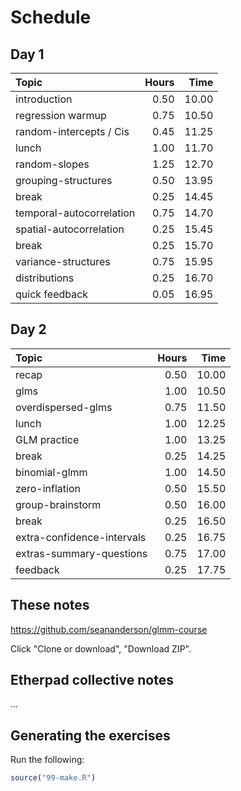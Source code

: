 
<!-- 00-schedule is generated from 00-schedule.Rmd. Please edit that file -->
Schedule
========

Day 1
-----

| Topic                    |  Hours|   Time|
|:-------------------------|------:|------:|
| introduction             |   0.50|  10.00|
| regression warmup        |   0.75|  10.50|
| random-intercepts / Cis  |   0.45|  11.25|
| lunch                    |   1.00|  11.70|
| random-slopes            |   1.25|  12.70|
| grouping-structures      |   0.50|  13.95|
| break                    |   0.25|  14.45|
| temporal-autocorrelation |   0.75|  14.70|
| spatial-autocorrelation  |   0.25|  15.45|
| break                    |   0.25|  15.70|
| variance-structures      |   0.75|  15.95|
| distributions            |   0.25|  16.70|
| quick feedback           |   0.05|  16.95|

Day 2
-----

| Topic                      |  Hours|   Time|
|:---------------------------|------:|------:|
| recap                      |   0.50|  10.00|
| glms                       |   1.00|  10.50|
| overdispersed-glms         |   0.75|  11.50|
| lunch                      |   1.00|  12.25|
| GLM practice               |   1.00|  13.25|
| break                      |   0.25|  14.25|
| binomial-glmm              |   1.00|  14.50|
| zero-inflation             |   0.50|  15.50|
| group-brainstorm           |   0.50|  16.00|
| break                      |   0.25|  16.50|
| extra-confidence-intervals |   0.25|  16.75|
| extras-summary-questions   |   0.75|  17.00|
| feedback                   |   0.25|  17.75|

These notes
-----------

<https://github.com/seananderson/glmm-course>

Click "Clone or download", "Download ZIP".

Etherpad collective notes
-------------------------

...

Generating the exercises
------------------------

Run the following:

``` r
source("99-make.R")
```
